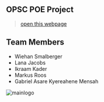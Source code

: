 
## OPSC POE Project
> [open this webpage](https://wiehan007.github.io/ReadmeWebpage/)

## Team Members
* Wiehan Smalberger
* Lana Jacobs
* Ikraam Kader
* Markus Roos
* Gabriel Asare Kyereahene Mensah

![mainlogo](https://github.com/wiehan007/ReadmeWebpage/assets/101563564/4467067d-745c-479a-a057-6de086395416)

